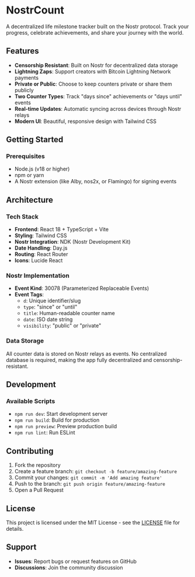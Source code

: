 # NostrCount

A decentralized life milestone tracker built on the Nostr protocol. Track your progress, celebrate achievements, and share your journey with the world.

## Features

- **Censorship Resistant**: Built on Nostr for decentralized data storage
- **Lightning Zaps**: Support creators with Bitcoin Lightning Network payments
- **Private or Public**: Choose to keep counters private or share them publicly
- **Two Counter Types**: Track "days since" achievements or "days until" events
- **Real-time Updates**: Automatic syncing across devices through Nostr relays
- **Modern UI**: Beautiful, responsive design with Tailwind CSS

## Getting Started

### Prerequisites

- Node.js (v18 or higher)
- npm or yarn
- A Nostr extension (like Alby, nos2x, or Flamingo) for signing events


## Architecture

### Tech Stack

- **Frontend**: React 18 + TypeScript + Vite
- **Styling**: Tailwind CSS
- **Nostr Integration**: NDK (Nostr Development Kit)
- **Date Handling**: Day.js
- **Routing**: React Router
- **Icons**: Lucide React

### Nostr Implementation

- **Event Kind**: 30078 (Parameterized Replaceable Events)
- **Event Tags**:
  - `d`: Unique identifier/slug
  - `type`: "since" or "until"
  - `title`: Human-readable counter name
  - `date`: ISO date string
  - `visibility`: "public" or "private"

### Data Storage

All counter data is stored on Nostr relays as events. No centralized database is required, making the app fully decentralized and censorship-resistant.

## Development


### Available Scripts

- `npm run dev`: Start development server
- `npm run build`: Build for production
- `npm run preview`: Preview production build
- `npm run lint`: Run ESLint


## Contributing

1. Fork the repository
2. Create a feature branch: `git checkout -b feature/amazing-feature`
3. Commit your changes: `git commit -m 'Add amazing feature'`
4. Push to the branch: `git push origin feature/amazing-feature`
5. Open a Pull Request

## License

This project is licensed under the MIT License - see the [LICENSE](LICENSE) file for details.

## Support

- **Issues**: Report bugs or request features on GitHub
- **Discussions**: Join the community discussion


